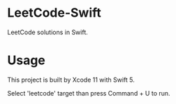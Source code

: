 # LeetCode-Swift

LeetCode solutions in Swift.

# Usage

This project is built by Xcode 11 with Swift 5.

Select 'leetcode' target than press Command + U to run.

